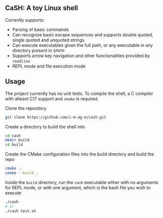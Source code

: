 ## CaSH: A toy Linux shell

Currently supports:
- Parsing of basic commands
- Can recognize basic escape sequences and supports double quoted, single quoted and unquoted strings
- Can execute executables given the full path, or any executable in any directory present in `$PATH`
- Supports arrow key navigation and other functionalities provided by `readline`
- REPL mode and file execution mode

## Usage

The project currently has no unit tests. To compile the shell, a C compiler with atleast C17 support and `cmake` is required.

Clone the repository
```sh
git clone https://github.com/i-m-ag-e/cash.git
```

Create a directory to build the shell into 
```sh
cd cash
mkdir build
cd build
```

Create the CMake configuration files into the build directory and build the repo
```sh
cmake ..
cmake --build .
```

Inside the `build` directory, run the `cash` executable either with no arguments for REPL mode, or with one argument, which is the bash file you wish to execute
```sh
./cash
# or
./cash test.sh
```
